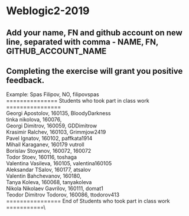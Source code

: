 # Weblogic2-2019
Add your name, FN and github account on new line, separated with comma - NAME, FN, GITHUB_ACCOUNT_NAME
------------------------------------
Completing the exercise will grant you positive feedback.
------------------------------------
Example: Spas Filipov, NO, filipovspas\
=============== Students who took part in class work ================\
Georgi Apostolov, 160135, BloodyDarkness\
tinka nikolova, 160076,\
Georgi Dimitrov, 160059, GDDimitrow\
Krasimir Ralchev, 160103, Grimmjow2419\
Pavel Ignatov, 160102, paffkata1914\
Mihail Karaganev, 160179 vutroll\
Borislav Stoyanov, 160072, 160072\
Todor Stoev, 160116, toshaga\
Valentina Vasileva, 160105, valentina160105\
Aleksandar TSalov, 160177, atsalov\
Valentin Bahchevanov, 160180, \
Tanya Koleva, 160068, tanyakoleva\
Nikola Nikolaev Gavrilov, 160111, domat1\
Teodor Dimitrov Todorov, 160086, ttodorov413\
================ End of Students who took part in class work ===========\
